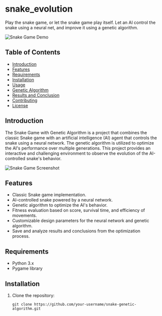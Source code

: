 # snake_evolution
Play the snake game, or let the snake game play itself. Let an AI control the snake using a neural net, and improve it using a genetic algorithm.


![Snake Game Demo](demo.gif) <!-- Replace this line with the path or link to your actual GIF -->

## Table of Contents

- [Introduction](#introduction)
- [Features](#features)
- [Requirements](#requirements)
- [Installation](#installation)
- [Usage](#usage)
- [Genetic Algorithm](#genetic-algorithm)
- [Results and Conclusion](#results-and-conclusion)
- [Contributing](#contributing)
- [License](#license)


## Introduction

The Snake Game with Genetic Algorithm is a project that combines the classic Snake game with an artificial intelligence (AI) agent that controls the snake using a neural network. The genetic algorithm is utilized to optimize the AI's performance over multiple generations. This project provides an interactive and challenging environment to observe the evolution of the AI-controlled snake's behavior.

![Snake Game Screenshot](screenshot.png) <!-- Replace this line with a screenshot of your Snake game -->

## Features

- Classic Snake game implementation.
- AI-controlled snake powered by a neural network.
- Genetic algorithm to optimize the AI's behavior.
- Fitness evaluation based on score, survival time, and efficiency of movements.
- Customizable design parameters for the neural network and genetic algorithm.
- Save and analyze results and conclusions from the optimization process.

## Requirements

- Python 3.x
- Pygame library

## Installation

1. Clone the repository:
   ```shell
   git clone https://github.com/your-username/snake-genetic-algorithm.git













